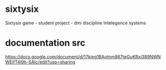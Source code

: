 # sixtysix
Sixtysix game - student project - dmi discipline Intelegence systems

# documentation src
https://docs.google.com/document/d/17kieg1BAotnm867teGuKRxi389NWNWEifT4l9h-SAIc/edit?usp=sharing